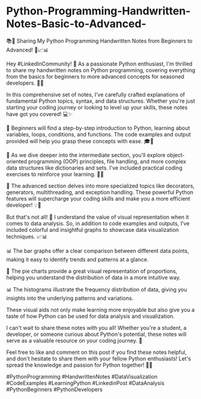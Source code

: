# Python-Programming-Handwritten-Notes-Basic-to-Advanced-
📚🐍 Sharing My Python Programming Handwritten Notes from Beginners to Advanced! 🚀📈📊

Hey #LinkedInCommunity! 👋 As a passionate Python enthusiast, I'm thrilled to share my handwritten notes on Python programming, covering everything from the basics for beginners to more advanced concepts for seasoned developers. 📝🐍

In this comprehensive set of notes, I've carefully crafted explanations of fundamental Python topics, syntax, and data structures. Whether you're just starting your coding journey or looking to level up your skills, these notes have got you covered! 💻✨

📌 Beginners will find a step-by-step introduction to Python, learning about variables, loops, conditions, and functions. The code examples and output provided will help you grasp these concepts with ease. 🎓🚀

📌 As we dive deeper into the intermediate section, you'll explore object-oriented programming (OOP) principles, file handling, and more complex data structures like dictionaries and sets. I've included practical coding exercises to reinforce your learning. 📂📝

📌 The advanced section delves into more specialized topics like decorators, generators, multithreading, and exception handling. These powerful Python features will supercharge your coding skills and make you a more efficient developer! 💡💪

But that's not all! 🚀 I understand the value of visual representation when it comes to data analysis. So, in addition to code examples and outputs, I've included colorful and insightful graphs to showcase data visualization techniques. 📈📊

📊 The bar graphs offer a clear comparison between different data points, making it easy to identify trends and patterns at a glance.

🥧 The pie charts provide a great visual representation of proportions, helping you understand the distribution of data in a more intuitive way.

📊 The histograms illustrate the frequency distribution of data, giving you insights into the underlying patterns and variations.

These visual aids not only make learning more enjoyable but also give you a taste of how Python can be used for data analysis and visualization.

I can't wait to share these notes with you all! Whether you're a student, a developer, or someone curious about Python's potential, these notes will serve as a valuable resource on your coding journey. 🌟

Feel free to like and comment on this post if you find these notes helpful, and don't hesitate to share them with your fellow Python enthusiasts! Let's spread the knowledge and passion for Python together! 🚀🐍

#PythonProgramming #HandwrittenNotes #DataVisualization #CodeExamples #LearningPython #LinkedinPost #DataAnalysis #PythonBeginners #PythonDevelopers
